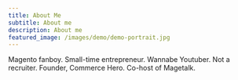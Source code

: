 ```yaml
---
title: About Me
subtitle: About me
description: About me
featured_image: /images/demo/demo-portrait.jpg
---
```


Magento fanboy. Small-time entrepreneur. Wannabe Youtuber. Not a recruiter. Founder, Commerce Hero. Co-host of Magetalk.
